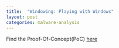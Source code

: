 ```yaml
---
title:  "Windowing: Playing with Windows"
layout: post
categories: malware-analysis
---
```



Find the Proof-Of-Concept(PoC) [here](https://github.com/xelemental/Windows-Toolkit/blob/main/windowing.cpp)
